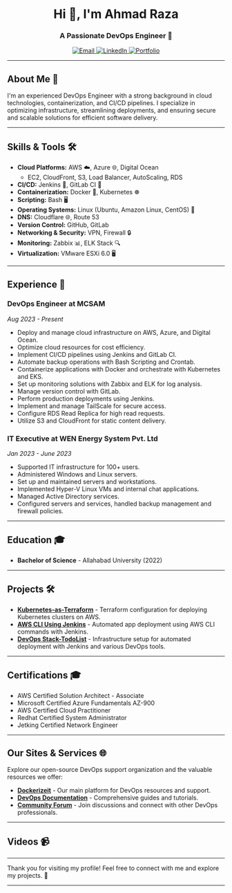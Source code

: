 <h1 align="center">Hi 👋, I'm Ahmad Raza</h1>
<h3 align="center">A Passionate DevOps Engineer 🚀</h3>

<p align="center">
  <a href="mailto:razahmadrsofficial@gmail.com">
    <img src="https://img.shields.io/badge/Email-razahmadrsofficial@gmail.com-blue?logo=gmail" alt="Email" />
  </a>
  <a href="https://linkedin.com/in/razahmadrsofficial">
    <img src="https://img.shields.io/badge/LinkedIn-razahmadrsofficial-blue?logo=linkedin" alt="LinkedIn" />
  </a>
  <a href="https://ahmadraza.in">
    <img src="https://img.shields.io/badge/Portfolio-ahmadraza.in-orange?logo=link" alt="Portfolio" />
  </a>
</p>

---

## About Me 🌟

I'm an experienced DevOps Engineer with a strong background in cloud technologies, containerization, and CI/CD pipelines. I specialize in optimizing infrastructure, streamlining deployments, and ensuring secure and scalable solutions for efficient software delivery.

---

## Skills & Tools 🛠️

- **Cloud Platforms:** AWS ☁️, Azure 🌐, Digital Ocean
  - EC2, CloudFront, S3, Load Balancer, AutoScaling, RDS
- **CI/CD:** Jenkins 🔄, GitLab CI 🚀
- **Containerization:** Docker 🐳, Kubernetes ☸️
- **Scripting:** Bash 🖥️
- **Operating Systems:** Linux (Ubuntu, Amazon Linux, CentOS) 🐧
- **DNS:** Cloudflare 🌐, Route 53
- **Version Control:** GitHub, GitLab
- **Networking & Security:** VPN, Firewall 🔒
- **Monitoring:** Zabbix 📊, ELK Stack 🔍
- **Virtualization:** VMware ESXi 6.0 🖥️

---

## Experience 🏢

### DevOps Engineer at MCSAM
*Aug 2023 - Present*

- Deploy and manage cloud infrastructure on AWS, Azure, and Digital Ocean.
- Optimize cloud resources for cost efficiency.
- Implement CI/CD pipelines using Jenkins and GitLab CI.
- Automate backup operations with Bash Scripting and Crontab.
- Containerize applications with Docker and orchestrate with Kubernetes and EKS.
- Set up monitoring solutions with Zabbix and ELK for log analysis.
- Manage version control with GitLab.
- Perform production deployments using Jenkins.
- Implement and manage TailScale for secure access.
- Configure RDS Read Replica for high read requests.
- Utilize S3 and CloudFront for static content delivery.

### IT Executive at WEN Energy System Pvt. Ltd
*Jan 2023 - June 2023*

- Supported IT infrastructure for 100+ users.
- Administered Windows and Linux servers.
- Set up and maintained servers and workstations.
- Implemented Hyper-V Linux VMs and internal chat applications.
- Managed Active Directory services.
- Configured servers and services, handled backup management and firewall policies.

---

## Education 🎓

- **Bachelor of Science** - Allahabad University (2022)

---

## Projects 🛠️

- [**Kubernetes-as-Terraform**](https://github.com) - Terraform configuration for deploying Kubernetes clusters on AWS.
- [**AWS CLI Using Jenkins**](https://github.com) - Automated app deployment using AWS CLI commands with Jenkins.
- [**DevOps Stack-TodoList**](https://github.com) - Infrastructure setup for automated deployment with Jenkins and various DevOps tools.

---

## Certifications 🎓

- AWS Certified Solution Architect - Associate
- Microsoft Certified Azure Fundamentals AZ-900
- AWS Certified Cloud Practitioner
- Redhat Certified System Administrator
- Jetking Certified Network Engineer

---

## Our Sites & Services 🌐

Explore our open-source DevOps support organization and the valuable resources we offer:

- **[Dockerizeit](https://services.ahmadraza.in)** - Our main platform for DevOps resources and support.
- **[DevOps Documentation](https://docs.ahmadraza.in)** - Comprehensive guides and tutorials.
- **[Community Forum](https://forum.ahmadraza.in)** - Join discussions and connect with other DevOps professionals.

---

## Videos 📹

<VideoEmbed src="https://www.youtube.com/watch?v=YOUR_VIDEO_ID" />

---

Thank you for visiting my profile! Feel free to connect with me and explore my projects. 🚀

---
